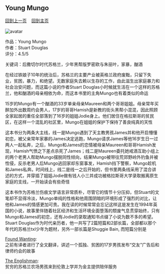 ## Young Mungo
[回到上一页](https://boheme130.github.io/Reviews/)  &nbsp;&nbsp;  [回到主页](https://boheme130.github.io/Fiction.git.io/)
<br>
<br>
![avatar](https://booksfromscotland.com/wp-content/uploads/2022/04/Young-Mungo-scaled.jpg)

作品：Young Mungo<br>
作者：Stuart Douglas<br>
评分：4.5/5

关键词：后撒切尔时代苏格兰，少年黑帮版罗密欧与朱丽叶，家暴，酗酒

在经过铁娘子10年的统治后，苏格兰的主要产业被英格兰政府废黜，只留下失业，贫困，暴力，和绝望。无数家庭失去赖以生存的工作，由此滋生出家庭暴力和社会治安问题，而这篇小说的作者Stuart Douglas小时候就生活在一个这样的苏格兰，他和酗酒的母亲相依为命，而这本书里的主角Mungo也有着类似的命运

15岁的Mungo有一个酗酒的33岁单亲母亲Maureen和两个哥哥姐姐。母亲常年买醉加外出数周约会男人，17岁的哥哥Hamish是新教的街头黑帮小混混，因此照顾全家起居的重任全部落到了16岁的姐姐Jodie身上。他们居住在格拉斯哥的贫民区，在这样一个混乱的社区里，Mungo在姐姐的保护下保持了善良纯真的天性

这本书分为两条大主线，线一是Mungo遇到了天主教男孩James并和他开启懵懂初恋，被父亲常年家暴的James决定逃跑，Mungo请求James等他16岁生日一过两人一起私奔，之后，Mungo和James的恋情被母亲Maureen和哥哥Hamish发现，Hamish气愤之下差点杀死了James；线二是Maureen委托她戒酒互助小组上的两个老男人帮助Mungo摆脱同性倾向，结果Mungo被带往荒郊野岭外钓鱼并被性侵，反杀老男人后Mungo逃回家却东窗事发，Hamish挡下警察，Mungo趁机和James私奔。时间线上，线二是线一之后开始的，但书里两条线采用了混合讲述的方式，并穿插了姐姐Jodie做有钱人小三并成功被格拉斯哥大学录取搬离原生家庭的支线，一开始读会有些奇怪

这本书作为苏格兰伤痕文学语言非常质朴，尽管它的情节十分压抑，但Stuart的文笔却不显得冷淡，Mungo单纯的性格和他周围阴暗的环境形成了强烈的对比，让他和James的情感更加可贵。我在读的时候常常会忘记这样这是发生在1994年英国的小说，故事里伴随着社区经济和生活环境全面堕落的颓废气息贯穿始终，只有Mungo和James的初恋，还有Jodie的录取通知书点缀了小说为数不多的希望。Stuart Douglas作为时代亲历者，他一共写了2篇短篇和2部长篇，全部都以那个年代的苏格兰txl少年为题材，另外一部长篇是Shuggie Bain, 而短篇分别是

[Found Wanting](https://weibo.com/3841814840/4589929608252079): <br>
之前有译者进行了全文翻译，讲述一个孤独、贫困的17岁男孩发布“交友”广告后和律师约会的故事

[The Englishman](https://boheme130.github.io/Reviews/Englishman/): <br>
贫穷的苏格兰农场男孩来到伦敦上学并为金主提供陪伴服务